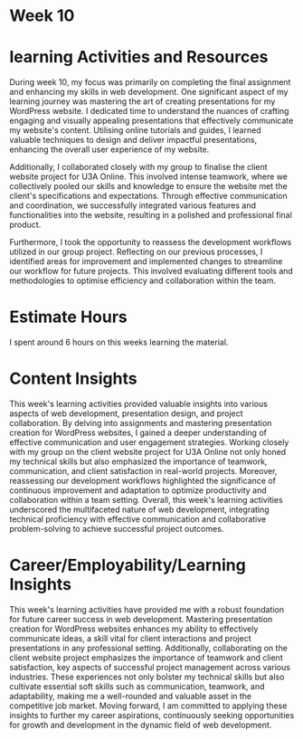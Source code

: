 # Week 10
# learning Activities and Resources

During week 10, my focus was primarily on completing the final assignment and enhancing my skills in web development. One significant aspect of my learning journey was mastering the art of creating presentations for my WordPress website. I dedicated time to understand the nuances of crafting engaging and visually appealing presentations that effectively communicate my website's content. Utilising online tutorials and guides, I learned valuable techniques to design and deliver impactful presentations, enhancing the overall user experience of my website.

Additionally, I collaborated closely with my group to finalise the client website project for U3A Online. This involved intense teamwork, where we collectively pooled our skills and knowledge to ensure the website met the client's specifications and expectations. Through effective communication and coordination, we successfully integrated various features and functionalities into the website, resulting in a polished and professional final product.

Furthermore, I took the opportunity to reassess the development workflows utilized in our group project. Reflecting on our previous processes, I identified areas for improvement and implemented changes to streamline our workflow for future projects. This involved evaluating different tools and methodologies to optimise efficiency and collaboration within the team.



# Estimate Hours
I spent around 6 hours on this weeks learning the material. 

# Content Insights

This week's learning activities provided valuable insights into various aspects of web development, presentation design, and project collaboration. By delving into assignments and mastering presentation creation for WordPress websites, I gained a deeper understanding of effective communication and user engagement strategies. Working closely with my group on the client website project for U3A Online not only honed my technical skills but also emphasized the importance of teamwork, communication, and client satisfaction in real-world projects. Moreover, reassessing our development workflows highlighted the significance of continuous improvement and adaptation to optimize productivity and collaboration within a team setting. Overall, this week's learning activities underscored the multifaceted nature of web development, integrating technical proficiency with effective communication and collaborative problem-solving to achieve successful project outcomes.

# Career/Employability/Learning Insights
This week's learning activities have provided me with a robust foundation for future career success in web development. Mastering presentation creation for WordPress websites enhances my ability to effectively communicate ideas, a skill vital for client interactions and project presentations in any professional setting. Additionally, collaborating on the client website project emphasizes the importance of teamwork and client satisfaction, key aspects of successful project management across various industries. These experiences not only bolster my technical skills but also cultivate essential soft skills such as communication, teamwork, and adaptability, making me a well-rounded and valuable asset in the competitive job market. Moving forward, I am committed to applying these insights to further my career aspirations, continuously seeking opportunities for growth and development in the dynamic field of web development.